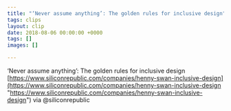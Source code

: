 ```yaml
---
title: "‘Never assume anything’: The golden rules for inclusive design"
tags: clips
layout: clip
date: 2018-08-06 00:00:00 +0000
tags: []
images: []

---
```

‘Never assume anything’: The golden rules for inclusive design [https://www.siliconrepublic.com/companies/henny-swan-inclusive-design](https://www.siliconrepublic.com/companies/henny-swan-inclusive-design "https://www.siliconrepublic.com/companies/henny-swan-inclusive-design") via @siliconrepublic